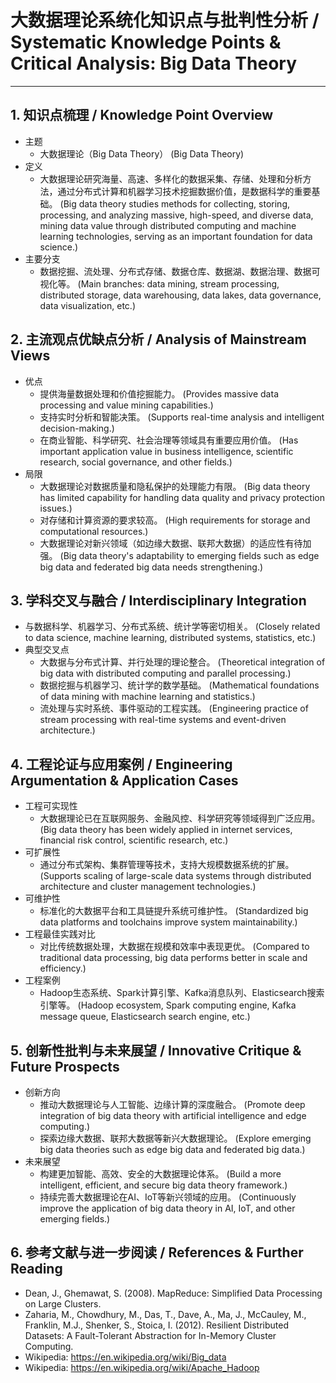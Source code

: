 # 大数据理论系统化知识点与批判性分析 / Systematic Knowledge Points & Critical Analysis: Big Data Theory

---

## 1. 知识点梳理 / Knowledge Point Overview

- 主题
  - 大数据理论（Big Data Theory）
      (Big Data Theory)
- 定义
  - 大数据理论研究海量、高速、多样化的数据采集、存储、处理和分析方法，通过分布式计算和机器学习技术挖掘数据价值，是数据科学的重要基础。
      (Big data theory studies methods for collecting, storing, processing, and analyzing massive, high-speed, and diverse data, mining data value through distributed computing and machine learning technologies, serving as an important foundation for data science.)
- 主要分支
  - 数据挖掘、流处理、分布式存储、数据仓库、数据湖、数据治理、数据可视化等。
      (Main branches: data mining, stream processing, distributed storage, data warehousing, data lakes, data governance, data visualization, etc.)

## 2. 主流观点优缺点分析 / Analysis of Mainstream Views

- 优点
  - 提供海量数据处理和价值挖掘能力。
      (Provides massive data processing and value mining capabilities.)
  - 支持实时分析和智能决策。
      (Supports real-time analysis and intelligent decision-making.)
  - 在商业智能、科学研究、社会治理等领域具有重要应用价值。
      (Has important application value in business intelligence, scientific research, social governance, and other fields.)
- 局限
  - 大数据理论对数据质量和隐私保护的处理能力有限。
      (Big data theory has limited capability for handling data quality and privacy protection issues.)
  - 对存储和计算资源的要求较高。
      (High requirements for storage and computational resources.)
  - 大数据理论对新兴领域（如边缘大数据、联邦大数据）的适应性有待加强。
      (Big data theory's adaptability to emerging fields such as edge big data and federated big data needs strengthening.)

## 3. 学科交叉与融合 / Interdisciplinary Integration

- 与数据科学、机器学习、分布式系统、统计学等密切相关。
  (Closely related to data science, machine learning, distributed systems, statistics, etc.)
- 典型交叉点
  - 大数据与分布式计算、并行处理的理论整合。
      (Theoretical integration of big data with distributed computing and parallel processing.)
  - 数据挖掘与机器学习、统计学的数学基础。
      (Mathematical foundations of data mining with machine learning and statistics.)
  - 流处理与实时系统、事件驱动的工程实践。
      (Engineering practice of stream processing with real-time systems and event-driven architecture.)

## 4. 工程论证与应用案例 / Engineering Argumentation & Application Cases

- 工程可实现性
  - 大数据理论已在互联网服务、金融风控、科学研究等领域得到广泛应用。
      (Big data theory has been widely applied in internet services, financial risk control, scientific research, etc.)
- 可扩展性
  - 通过分布式架构、集群管理等技术，支持大规模数据系统的扩展。
      (Supports scaling of large-scale data systems through distributed architecture and cluster management technologies.)
- 可维护性
  - 标准化的大数据平台和工具链提升系统可维护性。
      (Standardized big data platforms and toolchains improve system maintainability.)
- 工程最佳实践对比
  - 对比传统数据处理，大数据在规模和效率中表现更优。
      (Compared to traditional data processing, big data performs better in scale and efficiency.)
- 工程案例
  - Hadoop生态系统、Spark计算引擎、Kafka消息队列、Elasticsearch搜索引擎等。
      (Hadoop ecosystem, Spark computing engine, Kafka message queue, Elasticsearch search engine, etc.)

## 5. 创新性批判与未来展望 / Innovative Critique & Future Prospects

- 创新方向
  - 推动大数据理论与人工智能、边缘计算的深度融合。
      (Promote deep integration of big data theory with artificial intelligence and edge computing.)
  - 探索边缘大数据、联邦大数据等新兴大数据理论。
      (Explore emerging big data theories such as edge big data and federated big data.)
- 未来展望
  - 构建更加智能、高效、安全的大数据理论体系。
      (Build a more intelligent, efficient, and secure big data theory framework.)
  - 持续完善大数据理论在AI、IoT等新兴领域的应用。
      (Continuously improve the application of big data theory in AI, IoT, and other emerging fields.)

## 6. 参考文献与进一步阅读 / References & Further Reading

- Dean, J., Ghemawat, S. (2008). MapReduce: Simplified Data Processing on Large Clusters.
- Zaharia, M., Chowdhury, M., Das, T., Dave, A., Ma, J., McCauley, M., Franklin, M.J., Shenker, S., Stoica, I. (2012). Resilient Distributed Datasets: A Fault-Tolerant Abstraction for In-Memory Cluster Computing.
- Wikipedia: <https://en.wikipedia.org/wiki/Big_data>
- Wikipedia: <https://en.wikipedia.org/wiki/Apache_Hadoop>
